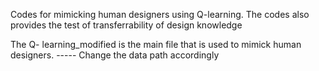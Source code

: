 Codes for mimicking human designers using Q-learning.
The codes also provides the test of transferrability of design knowledge

The Q- learning_modified is the main file that is used to mimick human designers. 
  ----- Change the data path accordingly 
